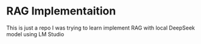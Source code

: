 # RAG Implementaition

This is just a repo I was trying to learn implement RAG with local DeepSeek model using LM Studio
